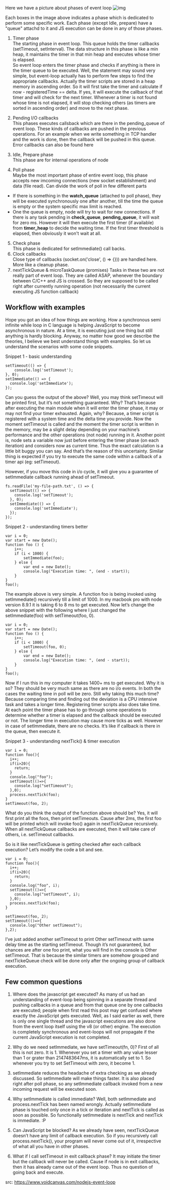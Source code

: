Here we have a picture about phases of event loop
![img](assets/EventloopCycle.png)

Each boxes in the image above indicates a phase which is dedicated to perform some specific work. Each phase (except Idle, prepare) have a "queue" attachd to it and JS execution can be done in any of those phases.

1. Timer phase <br>
    The starting phase in event loop. This queue holds the timer callbacks (setTimeout, setInterval). The data structure in this phase is like a min heap, it maintains the timer in that min heap and executes whose timer is elapsed. <br>
    So event loop enters the timer phase and checks if anything is there in the timer queue to be executed. Well, the statement may sound very simple, but event-loop actually has to perform few steps to find the appropriate callbacks.
Actually the timer scripts are stored in a heap memory in ascending order. So it will first take the timer and calculate if now - registeredTime == delta. If yes, it will execute the callback of that timer and will check for the next timer. Whenever a timer is not found whose time is not elapsed, it will stop checking others (as timers are sorted in ascending order) and move to the next phase.

2. Pending I/O callbacks <br>
   This phases executes callsback which are there in the pending_queue of event loop. These kinds of callbacks are pushed in the previous operations. For an example when we write something in TCP handler and the work is done, then the callback will be pushed in this queue. Error callbacks can also be found here
3. Idle, Prepare phase<br>
   This phase are for internal operations of node
4. Poll phase <br>
   Maybe the most important phase of entire event loop, this phase accepts  new imcoming connections (new socket establishment) and data (file read). Can divide the work of poll in few different parts<br>
- If there is something in the **watch_queue** (attached to poll phase), they will be executed synchronously one after another, till the time the queue is empty or the system specific     max limit is reached.
- One the queue is empty, node will try to wait for new connections. If there is any task pending in **check_queue**, **pending_queue**, it will wait for zero ms. However it will then execute the first timer (if available) from **timer_heap** to decide the waiting time. If the first timer threshold is elapsed, then obviously it won't wait at all.
5. Check phase <br>
   This phase is dedicated for setImmediate() call backs.
6. Clock callbacks <br>
   Close type of callbacks (socket.on('close', () => {})) are handled here. More like a cleanup phase.
7. nextTickQueue & microTaskQueue (promises)
   Tasks in these two are not really part of event loop. They are called ASAP, whenever the boundary between C/C++ and JS is crossed. So they are supposed to be called right after currently running operation (not necessarily the current executing JS function callback)

## Workflow with examples
Hope you got an idea of how things are working. How a synchronous semi infinite while loop in C language is helping JavaScript to become asynchronous in nature. At a time, it is executing just one thing but still anything is hardly blocking.
Anyway, no matter how good we describe the theories, I believe we best understand things with examples. So let us understand the scenarios with some code snippets.

Snippet 1 - basic understanding
```
setTimeout(() => {
    console.log('setTimeout');
}, 0);
setImmediate(() => {
  console.log('setImmediate');
});
```

Can you guess the output of the above? Well, you may think setTimeout will be printed first, but it’s not something guaranteed. Why? That’s because after executing the main module when it will enter the timer phase, it may or may not find your timer exhausted. Again, why? Because, a timer script is registered with a system time and the delta time you provide. Now the moment setTimeout is called and the moment the timer script is written in the memory, may be a slight delay depending on your machine’s performance and the other operations (not node) running in it. Another point is, node sets a variable now just before entering the timer phase (on each iteration) and considers now as current time. Thus the exact calculation is a little bit buggy you can say. And that’s the reason of this uncertainty. Similar thing is expected if you try to execute the same code within a callback of a timer api (eg: setTimeout).

However, if you move this code in i/o cycle, it will give you a guarantee of setImmediate callback running ahead of setTimeout.

```
fs.readFile('my-file-path.txt', () => {
  setTimeout(() => {
    console.log('setTimeout');
  }, 0);
  setImmediate(() => {
    console.log('setImmediate');
  });
});
```

Snippet 2 - understanding timers better
```
var i = 0;
var start = new Date();
function foo () {
    i++;
    if (i < 1000) {
        setImmediate(foo);
    } else {
        var end = new Date();
        console.log("Execution time: ", (end - start));
    }
}
foo();
```

The example above is very simple. A function foo is being invoked using setImmediate() recursively till a limit of 1000. In my macbook pro with node version 8.9.1 it is taking 6 to 8 ms to get executed.
Now let’s change the above snippet with the following where I just changed the setImmediate(foo) with setTimeout(foo, 0).

```
var i = 0;
var start = new Date();
function foo () {
    i++;
    if (i < 1000) {
        setTimeout(foo, 0);
    } else {
        var end = new Date();
        console.log("Execution time: ", (end - start));
    }
}
foo();
```

Now if I run this in my computer it takes 1400+ ms to get executed.
Why it is so? They should be very much same as there are no i/o events. In both the cases the waiting time in poll will be zero. Still why taking this much time?
Because comparing time and finding out the deviation is a CPU intensive task and takes a longer time. Registering timer scripts also does take time. At each point the timer phase has to go through some operations to determine whether a timer is elapsed and the callback should be executed or not. The longer time in execution may cause more ticks as well. However in case of setImmediate, there are no checks. It’s like if callback is there in the queue, then execute it.

Snippet 3 - understanding nextTick() & timer execution

```
var i = 0;
function foo(){
  i++;
  if(i>20){
    return;
  }
  console.log("foo");
  setTimeout(()=>{
    console.log("setTimeout");
  },0);
  process.nextTick(foo);
}   
setTimeout(foo, 2);
```

What do you think the output of the function above should be? Yes, it will first print all the foos, then print setTimeouts. Cause after 2ms, the first foo will be printed which will invoke foo() again in nextTickQueue recursively. When all nextTickQueue callbacks are executed, then it will take care of others, i.e. setTimeout callbacks.

So is it like nextTickQueue is getting checked after each callback execution? Let’s modify the code a bit and see.
```
var i = 0;
function foo(){
  i++;
  if(i>20){
    return;
  }
  console.log("foo", i);
  setTimeout(()=>{
    console.log("setTimeout", i);
  },0);
  process.nextTick(foo);
}

setTimeout(foo, 2);
setTimeout(()=>{
  console.log("Other setTimeout");
},2);
```

I’ve just added another setTimeout to print Other setTimeout with same delay time as the starting setTimeout. Though it’s not guaranteed, but chances are after one foo print, what you will find in the console is Other setTimeout. That is because the similar timers are somehow grouped and nextTickeQueue check will be done only after the ongoing group of callback execution.
## Few common questions
1. Where does the javascript get executed?
As many of us had an understanding of event-loop being spinning in a separate thread and pushing callbacks in a queue and from that queue one by one callbacks are executed; people when first read this post may get confused where exactly the JavaScript gets executed.
Well, as I said earlier as well, there is only one single thread and the javascript executions are also done from the event loop itself using the v8 (or other) engine. The execution is completely synchronous and event-loops will not propagate if the current JavaScript execution is not completed.

2. Why do we need setImmediate, we have setTimeout(fn, 0)?
First of all this is not zero. It is 1. Whenever you set a timer with any value lesser than 1 or grater than 2147483647ms, it is automatically set to 1. So whenever you try to set SetTimeout with zero, it become 1.

3. setImmediate reduces the headache of extra checking as we already discussed. So setImmediate will make things faster. It is also placed right after poll phase, so any setImmediate callback invoked from a new incoming request will be executed soon.

4. Why setImmediate is called immediate?
Well, both setImmediate and process.nextTick has been named wrongly. Actually setImmediate phase is touched only once in a tick or iteration and nextTick is called as soon as possible. So functionally setImmediate is nextTick and nextTick is immediate. :P

5. Can JavaScript be blocked?
As we already have seen, nextTickQueue doesn’t have any limit of callback execution. So if you recursively call process.nextTick(), your program will never come out of it, irrespective of what all you have in other phases.

6. What if I call setTimeout in exit callback phase?
It may initiate the timer but the callback will never be called. Cause if node is in exit callbacks, then it has already came out of the event loop. Thus no question of going back and execute.

src: https://www.voidcanvas.com/nodejs-event-loop